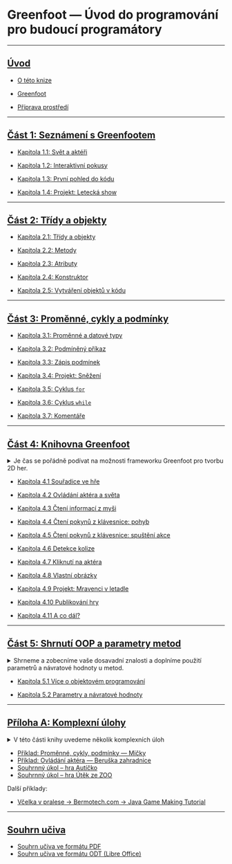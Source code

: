 # Greenfoot &mdash; Úvod do programování pro budoucí programátory

---
## [Úvod](000_uvod/README.md)

- [O této knize](000_uvod/01_o-knize.md)

- [Greenfoot](000_uvod/02_greenfoot.md)

- [Příprava prostředí](000_uvod/03_priprava.md)

---
## [Část 1: Seznámení s Greenfootem](010_seznameni-s-greenfootem/)

- [Kapitola 1.1: Svět a&nbsp;aktéři](010_seznameni-s-greenfootem/01_svet-a-akteri.md)

- [Kapitola 1.2: Interaktivní pokusy](010_seznameni-s-greenfootem/02_interaktivni-pokusy.md)

- [Kapitola 1.3: První pohled do kódu](010_seznameni-s-greenfootem/03_kod.md)

- [Kapitola 1.4: Projekt: Letecká show](010_seznameni-s-greenfootem/040_prj-letecka-show.md)

---
## [Část 2: Třídy a objekty](020_tridy/)

 - [Kapitola 2.1: Třídy a&nbsp;objekty](020_tridy/01_tridy.md)
 
 - [Kapitola 2.2: Metody](020_tridy/02_metody.md)

 - [Kapitola 2.3: Atributy](020_tridy/03_atributy.md)

 - [Kapitola 2.4: Konstruktor](020_tridy/04_konstruktor.md)

 - [Kapitola 2.5: Vytváření objektů v&nbsp;kódu](020_tridy/05_new.md)

---
## [Část 3: Proměnné, cykly a podmínky](030_promenne-a-cykly/)

 - [Kapitola 3.1: Proměnné a&nbsp;datové typy](030_promenne-a-cykly/010_promenne-datove-typy.md)
 
 - [Kapitola 3.2: Podmíněný příkaz](030_promenne-a-cykly/020_if.md)

 - [Kapitola 3.3: Zápis podmínek](030_promenne-a-cykly/030_podminky.md)
 
 - [Kapitola 3.4: Projekt: Sněžení](030_promenne-a-cykly/040_prj-snezeni-1.md)
 
 - [Kapitola 3.5: Cyklus `for`](030_promenne-a-cykly/050_for.md)
 
 - [Kapitola 3.6: Cyklus `while`](030_promenne-a-cykly/060_while.md)
 
 - [Kapitola 3.7: Komentáře](020_promenne-a-cykly/070_komentare.md)

---
## [Část 4: Knihovna Greenfoot](040_greenfoot/)

<details><summary>Je čas se pořádně podívat na možnosti frameworku Greenfoot pro tvorbu 2D her.</summary>
Vyzkoušíš si ovládání aktéra pomocí myši i&nbsp;klávesnice. Také si ukážeme jak detekovat kolize aktérů.
</details>

 - [Kapitola 4.1 Souřadice ve hře](040_greenfoot/010_souradnice.md)

 - [Kapitola 4.2 Ovládání aktéra a&nbsp;světa](040_greenfoot/020_akter-a-svet.md)

 - [Kapitola 4.3 Čtení informací z&nbsp;myši](040_greenfoot/030_mys.md)

 - [Kapitola 4.4 Čtení pokynů z&nbsp;klávesnice: pohyb](040_greenfoot/040_klavesnice-pohyb.md)

 - [Kapitola 4.5 Čtení pokynů z&nbsp;klávesnice: spuštění akce](040_greenfoot/050_klavesnice-akce.md)

 - [Kapitola 4.6 Detekce kolize](040_greenfoot/060_kolize.md)

 - [Kapitola 4.7 Kliknutí na aktéra](040_greenfoot/070_kliknuti.md)

 - [Kapitola 4.8 Vlastní obrázky](040_greenfoot/080_vlastni-obrazky.md)

 - [Kapitola 4.9 Projekt: Mravenci v&nbsp;letadle](040_greenfoot/090_projekt-mravenci.md)

 - [Kapitola 4.10 Publikování hry](040_greenfoot/100_publikovani-hry.md)

 - [Kapitola 4.11 A&nbsp;co dál?](040_greenfoot/110_co-dal.md)

---
## [Část 5: Shrnutí OOP a&nbsp;parametry metod](050_shrnuti/)

<details><summary>Shrneme a&nbsp;zobecníme vaše dosavadní znalosti a&nbsp;doplníme použití parametrů a&nbsp;návratové hodnoty u&nbsp;metod.</summary>

V&nbsp;této části knihy shrneme a&nbsp;zobecníme vaše dosavadní znalosti z&nbsp;objektového programování a&nbsp;zápisu kódu obecně.

Doplníme také možnost použití parametrů a&nbsp;návratové hodnoty u&nbsp;metod, které jsme sice mnohokrát využívali, ale zatím je neumíme zapsat u&nbsp;svých vlastních metod a&nbsp;konstruktorů.</details>

 - [Kapitola 5.1 Více o&nbsp;objektovém programování](050_shrnuti/010_oop.md)

 - [Kapitola 5.2 Parametry a&nbsp;návratové hodnoty](050_shrnuti/020_parametry.md)

---
## [Příloha A: Komplexní úlohy](810_priloha-a/)
<details><summary>V&nbsp;této části knihy uvedeme několik komplexních úloh</summary>
V&nbsp;této části knihy uvedeme několik komplexních úloh, které využívají znalosti ze všech předchozích částí. 

Můžeš si tedy vyzkoušet vytvořit vlastní hru a&nbsp;zároveň si ověřit, jak jsi zvládl(a) učivo 1.&nbsp;ročníku.
</details>

- [Příklad: Proměnné, cykly, podmínky &mdash; Míčky](810_priloha-a/010_promenne-cykly-podminky-micky.md)
- [Příklad: Ovládání aktéra &mdash; Beruška zahradnice](810_priloha-a/020_ovladani-aktera-beruska-zahradnice.md)
- [Souhrnný úkol – hra Autíčko](810_priloha-a/030_hra-auticko.md)
- [Souhrnný úkol – hra Útěk ze ZOO](810_priloha-a/040_hra-utek-ze-zoo.md)

Další příklady:
- [Včelka v&nbsp;pralese &rarr; Bermotech.com &rarr; Java Game Making Tutorial](https://www.bermotech.com/java-game-making-tutorial/)

---
## [Souhrn učiva](souhrn/)

- [Souhrn učiva ve formátu PDF](souhrn/uvod-pro1-souhrn.pdf)
- [Souhrn učiva ve formátu ODT (Libre Office)](souhrn/uvod-pro1-souhrn.odt)

